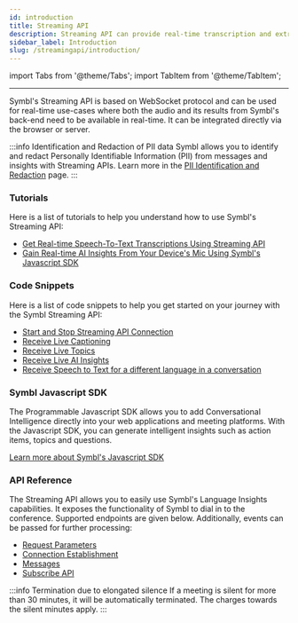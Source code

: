 ```yaml
---
id: introduction
title: Streaming API
description: Streaming API can provide real-time transcription and extract actionable insights from your conversations. Learn how to implement Symbl.ai’s Streaming API now.
sidebar_label: Introduction
slug: /streamingapi/introduction/
---
```


<head>
    <title>How to Implement Streaming API</title>
</head>

import Tabs from '@theme/Tabs';
import TabItem from '@theme/TabItem';

---

Symbl's Streaming API is based on WebSocket protocol and can be used for real-time use-cases where both the audio and its results from Symbl's back-end need to be available in real-time. It can be integrated directly via the browser or server.

:::info Identification and Redaction of PII data
Symbl allows you to identify and redact Personally Identifiable Information (PII) from messages and insights with Streaming APIs. Learn more in the [PII Identification and Redaction](/docs/concepts/redaction-pii) page.
:::

### Tutorials

Here is a list of tutorials to help you understand how to use Symbl's Streaming API:

- [Get Real-time Speech-To-Text Transcriptions Using Streaming API](/docs/streamingapi/tutorials/receive-ai-insights-from-your-web-browser)
- [Gain Real-time AI Insights From Your Device's Mic Using Symbl's Javascript SDK](/docs/javascript-sdk/tutorials/receive-ai-insights-from-your-computer)

### Code Snippets

Here is a list of code snippets to help you get started on your journey with the Symbl Streaming API:

- [Start and Stop Streaming API Connection](/docs/streamingapi/code-snippets/start-and-stop-connection)
- [Receive Live Captioning](/docs/streamingapi/code-snippets/receive-live-captioning)
- [Receive Live Topics](/docs/streamingapi/code-snippets/receive-live-topics)
- [Receive Live AI Insights](/docs/streamingapi/code-snippets/receive-live-insights/)
- [Receive Speech to Text for a different language in a conversation](/docs/streamingapi/code-snippets/receive-speech-to-text-for-different-languages)


### Symbl Javascript SDK

The Programmable Javascript SDK allows you to add Conversational Intelligence directly into your web applications and meeting platforms. With the Javascript SDK, you can generate intelligent insights such as action items, topics and questions.

[Learn more about Symbl's Javascript SDK](/docs/javascript-sdk/introduction)

### API Reference

The Streaming API allows you to easily use Symbl's Language Insights capabilities. It exposes the functionality of Symbl to dial in to the conference. Supported endpoints are given below. Additionally, events can be passed for further processing:

- [Request Parameters](/docs/streaming-api/api-reference#request-parameters)
- [Connection Establishment](/docs/streaming-api/api-reference#connection-establishment)
- [Messages](/docs/streaming-api/api-reference#messages)
- [Subscribe API](/docs/subscribe-api)

:::info Termination due to elongated silence
If a meeting is silent for more than 30 minutes, it will be automatically terminated. The charges towards the silent minutes apply.
:::
